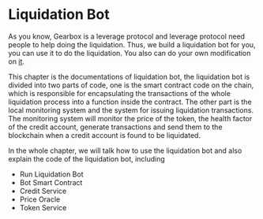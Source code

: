 # Liquidation Bot

As you know, Gearbox is a leverage protocol and leverage protocol need people to help doing the liquidation. Thus, we build a liquidation bot for you, you can use it to do the liquidation. You also can do your own modification on [it](https://github.com/Gearbox-protocol/liquidation-bot).  

This chapter is the documentations of liquidation bot, the liquidation bot is divided into two parts of code, one is the smart contract code on the chain, which is responsible for encapsulating the transactions of the whole liquidation process into a function inside the contract. The other part is the local monitoring system and the system for issuing liquidation transactions. The monitoring system will monitor the price of the token, the health factor of the credit account, generate transactions and send them to the blockchain when a credit account is found to be liquidated.

In the whole chapter, we will talk how to use the liquidation bot and also explain the code of the liquidation bot, including

* Run Liquidation Bot
* Bot Smart Contract
* Credit Service
* Price Oracle
* Token Service
